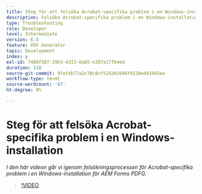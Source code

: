 ```yaml
---
title: Steg för att felsöka Acrobat-specifika problem i en Windows-installation
description: Felsöka Acrobat-specifika problem i en Windows-installation
type: Troubleshooting
role: Developer
level: Intermediate
version: 6.5
feature: PDF Generator
topic: Development
index: y
exl-id: 7480f507-29b3-4313-8a85-e207a17fb4e4
duration: 118
source-git-commit: 9fef4b77a2c70c8cf525d42686f4120e481945ee
workflow-type: tm+mt
source-wordcount: '47'
ht-degree: 0%

---
```


# Steg för att felsöka Acrobat-specifika problem i en Windows-installation

*I den här videon går vi igenom felsökningsprocessen för Acrobat-specifika problem i en Windows-installation för AEM Forms PDFG.*

>[!VIDEO](https://video.tv.adobe.com/v/335480?quality=12&learn=on)
